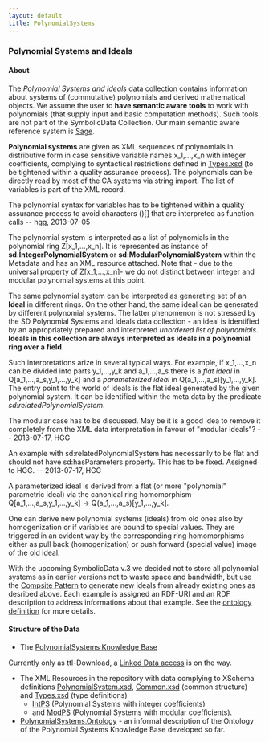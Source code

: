 ```yaml
---
layout: default
title: PolynomialSystems
---
```


### Polynomial Systems and Ideals

#### About

The *Polynomial Systems and Ideals* data collection contains information about systems of (commutative) polynomials and derived mathematical objects. We assume the user to **have semantic aware tools** to work with polynomials (that supply input and basic computation methods). Such tools are not part of the SymbolicData Collection. Our main semantic aware reference system is [Sage](http://www.sagemath.org/).

**Polynomial systems** are given as XML sequences of polynomials in distributive form in case sensitive variable names x\_1,...,x\_n with integer coefficients, complying to syntactical restrictions defined in [Types.xsd](http://symbolicdata.org/XMLResources/Types.xsd) (to be tightened within a quality assurance process). The polynomials can be directly read by most of the CA systems via string import. The list of variables is part of the XML record.

  
The polynomial syntax for variables has to be tightened within a quality assurance process to avoid characters ()[] that are interpreted as function calls -- hgg, 2013-07-05

The polynomial system is interpreted as a list of polynomials in the polynomial ring Z[x\_1,...,x\_n]. It is represented as instance of **sd:IntegerPolynomialSystem** or **sd:ModularPolynomialSystem** within the Metadata and has an XML resource attached. Note that - due to the universal property of Z[x\_1,...,x\_n]- we do not distinct between integer and modular polynomial systems at this point.

The same polynomial system can be interpreted as generating set of an **Ideal** in different rings. On the other hand, the same ideal can be generated by different polynomial systems. The latter phenomenon is not stressed by the SD Polynomial Systems and Ideals data collection - an ideal is identified by an appropriately prepared and interpreted *unordered list of polynomials*. **Ideals in this collection are always interpreted as ideals in a polynomial ring over a field.**

Such interpretations arize in several typical ways. For example, if x\_1,...,x\_n can be divided into parts y\_1,...,y\_k and a\_1,...,a\_s there is a *flat ideal* in Q[a\_1,...,a\_s,y\_1,...,y\_k] and a *parameterized ideal* in Q(a\_1,...,a\_s)[y\_1,...,y\_k]. The entry point to the world of ideals is the flat ideal generated by the given polynomial system. It can be identified within the meta data by the predicate *sd:relatedPolynomialSystem*.

  
The modular case has to be discussed. May be it is a good idea to remove it completely from the XML data interpretation in favour of "modular ideals"? -- 2013-07-17, HGG

An example with sd:relatedPolynomialSystem has necessarily to be flat and should not have sd:hasParameters property. This has to be fixed. Assigned to HGG. -- 2013-07-17, HGG

A parameterized ideal is derived from a flat (or more "polynomial" parametric ideal) via the canonical ring homomorphism Q[a\_1,...,a\_s,y\_1,...,y\_k] -\> Q(a\_1,...,a\_s)[y\_1,...,y\_k].

One can derive new polynomial systems (ideals) from old ones also by homogenization or if variables are bound to special values. They are triggered in an evident way by the corresponding ring homomorphisms either as pull back (homogenization) or push forward (special value) image of the old ideal.

With the upcoming SymbolicData v.3 we decided not to store all polynomial systems as in earlier versions not to waste space and bandwidth, but use the [Compsite Pattern](http://en.wikipedia.org/wiki/Composite_pattern) to generate new ideals from already existing ones as desribed above. Each example is assigned an RDF-URI and an RDF description to address informations about that example. See the [ ontology definition](PolynomialSystems.Ontology "wikilink") for more details.

#### Structure of the Data

-   The [PolynomialSystems Knowledge Base](http://symbolicdata.org/RDFData/PolynomialSystems.ttl)

  
  
Currently only as ttl-Download, a [Linked Data access](http://linkeddata.org) is on the way.

-   The XML Resources in the repository with data complying to XSchema definitions [PolynomialSystem.xsd](http://symbolicdata.org/XMLResources/PolynomialSystem.xsd), [Common.xsd](http://symbolicdata.org/XMLResources/Common.xsd) (common structure) and [Types.xsd](http://symbolicdata.org/XMLResources/Types.xsd) (type definitions)
    -   [IntPS](http://symbolicdata.org/XMLResources/IntPS) (Polynomial Systems with integer coefficients)
    -   and [ModPS](http://symbolicdata.org/XMLResources/ModPS) (Polynomial Systems with modular coefficients).
-   [PolynomialSystems.Ontology](PolynomialSystems.Ontology "wikilink") - an informal description of the Ontology of the Polynomial Systems Knowledge Base developed so far.

